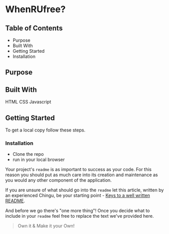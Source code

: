 # WhenRUfree?
## Table of Contents
- Purpose
- Built With
- Getting Started
- Installation

## Purpose



## Built With
HTML
CSS
Javascript

## Getting Started
To get a local copy follow these steps.
### Installation
- Clone the repo
- run in your local browser







Your project's `readme` is as important to success as your code. For 
this reason you should put as much care into its creation and maintenance
as you would any other component of the application.

If you are unsure of what should go into the `readme` let this article,
written by an experienced Chingu, be your starting point - 
[Keys to a well written README](https://tinyurl.com/yk3wubft).

And before we go there's "one more thing"! Once you decide what to include
in your `readme` feel free to replace the text we've provided here.

> Own it & Make it your Own!
